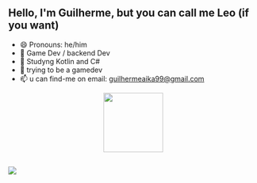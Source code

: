 ## Hello, I'm Guilherme, but you can call me Leo (if you want)

- 😄 Pronouns: he/him
- 🔭 Game Dev / backend Dev
- 🌱 Studyng Kotlin and C#
- 👾 trying to be a gamedev  
- 📫 u can find-me on email: guilhermeaika99@gmail.com




<div align="center">
  <a href="https://github.com/gleocadi0">
  <img height="120em" src="https://github-readme-stats.vercel.app/api?username=gleocadi0&show_icons=false&theme=dark&include_all_commits=true&count_private=true"/>
</div>
  
  ##
  
  <a href = "mailto:guilhermeaika99@gmail.com"><img src="https://img.shields.io/badge/-Gmail-%23333?style=for-the-badge&logo=gmail&logoColor=white" target="_blank"></a>
